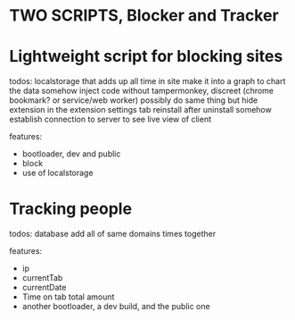 # TWO SCRIPTS, Blocker and Tracker

# Lightweight script for blocking sites

todos:
localstorage that adds up all time in site
make it into a graph to chart the data
somehow inject code without tampermonkey, discreet (chrome bookmark? or service/web worker) possibly do same thing but hide extension in the extension settings tab
reinstall after uninstall somehow
establish connection to server to see live view of client

features:
 - bootloader, dev and public
 - block
 - use of localstorage

# Tracking people

todos:
database
add all of same domains times together

features:
- ip
- currentTab
- currentDate
- Time on tab total amount
- another bootloader, a dev build, and the public one
